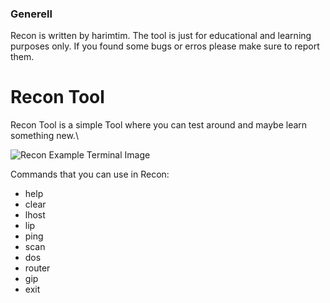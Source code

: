 ### Generell
Recon is written by harimtim. The tool is just for educational and learning purposes only. If you found some bugs or erros please make sure to report them.

# Recon Tool
Recon Tool is a simple Tool where you can test around and maybe learn something new.\

![Recon Example Terminal Image](https://cdn.discordapp.com/attachments/1242143179147575377/1251271200869580820/Screenshot_2024-06-14_222412.png?ex=666df89d&is=666ca71d&hm=cb08d5017ac6cacbf972224bd5a6c55fedde1f209f9f663973789e9699bf6ac4&)

Commands that you can use in Recon:

- help 
- clear
- lhost
- lip
- ping
- scan
- dos
- router
- gip
- exit

